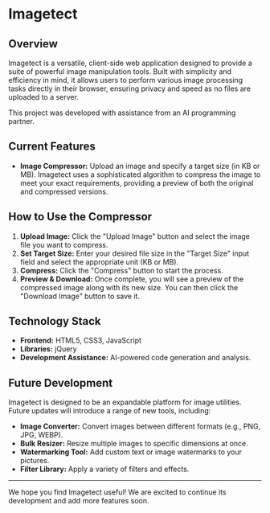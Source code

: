 # Imagetect

## Overview

Imagetect is a versatile, client-side web application designed to provide a suite of powerful image manipulation tools. Built with simplicity and efficiency in mind, it allows users to perform various image processing tasks directly in their browser, ensuring privacy and speed as no files are uploaded to a server.

This project was developed with assistance from an AI programming partner.

## Current Features

*   **Image Compressor:** Upload an image and specify a target size (in KB or MB). Imagetect uses a sophisticated algorithm to compress the image to meet your exact requirements, providing a preview of both the original and compressed versions.

## How to Use the Compressor

1.  **Upload Image:** Click the "Upload Image" button and select the image file you want to compress.
2.  **Set Target Size:** Enter your desired file size in the "Target Size" input field and select the appropriate unit (KB or MB).
3.  **Compress:** Click the "Compress" button to start the process.
4.  **Preview & Download:** Once complete, you will see a preview of the compressed image along with its new size. You can then click the "Download Image" button to save it.

## Technology Stack

*   **Frontend:** HTML5, CSS3, JavaScript
*   **Libraries:** jQuery
*   **Development Assistance:** AI-powered code generation and analysis.

## Future Development

Imagetect is designed to be an expandable platform for image utilities. Future updates will introduce a range of new tools, including:

*   **Image Converter:** Convert images between different formats (e.g., PNG, JPG, WEBP).
*   **Bulk Resizer:** Resize multiple images to specific dimensions at once.
*   **Watermarking Tool:** Add custom text or image watermarks to your pictures.
*   **Filter Library:** Apply a variety of filters and effects.

---

We hope you find Imagetect useful! We are excited to continue its development and add more features soon.
